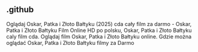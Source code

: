 ## .github

Oglądaj Oskar, Patka i Złoto Bałtyku (2025) cda cały film za darmo - Oskar, Patka i Złoto Bałtyku Film Online HD po polsku, Oskar, Patka i Złoto Bałtyku caly film cda. Oglądaj film Oskar, Patka i Złoto Bałtyku online. Gdzie można oglądać Oskar, Patka i Złoto Bałtyku filmy za Darmo
